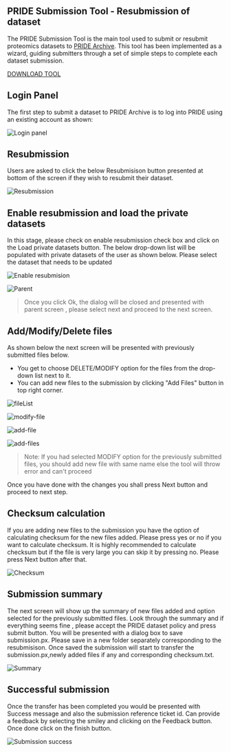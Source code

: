 ## PRIDE Submission Tool - Resubmission of dataset

The PRIDE Submission Tool is the main tool used to submit or resubmit proteomics datasets to [PRIDE Archive](https://www.ebi.ac.uk/pride/). 
This tool has been implemented as a wizard, guiding submitters through a set of simple steps to complete each dataset submission.

[DOWNLOAD TOOL](https://ftp.pride.ebi.ac.uk/pub/databases/pride/resources/tools/submission-tool/latest/desktop/px-submission-tool.zip)

## Login Panel

The first step to submit a dataset to PRIDE Archive is to log into PRIDE using an existing account as shown:

![Login panel](../markdown/prideresubmission/files/login.png)

## Resubmission

Users are asked to click the below Resubmisison button presented at bottom of the screen if they wish to resubmit their dataset.

![Resubmission](../markdown/prideresubmission/files/resubmission.png)

## Enable resubmission and load the private datasets

In this stage, please check on enable resubmission check box and click on the Load private datasets button.
The below drop-down list will be populated with private datasets of the user as shown below. Please select the dataset 
that needs to be updated

![Enable resubmision](../markdown/prideresubmission/files/select-dataset.png)

![Parent](../markdown/prideresubmission/files/parent.png)

> Once you click Ok, the dialog will be closed and presented with parent screen , please select next and proceed to the next screen.

## Add/Modify/Delete files

As shown below the next screen will be presented with previously submitted files below. 
* You get to choose DELETE/MODIFY option for the files from the drop-down list next to it. 
* You can add new files to the submission by clicking "Add Files" button in top right corner.

![fileList](../markdown/prideresubmission/files/fileList.png)

![modify-file](../markdown/prideresubmission/files/modify.png)

![add-file](../markdown/prideresubmission/files/add-file.png)

![add-files](../markdown/prideresubmission/files/add-files.png)

> Note: If you had selected MODIFY option for
the previously submitted files, you should add new file with same name else the tool will throw error and can't proceed

Once you have done with the changes you shall press Next button and proceed to next step.

## Checksum calculation

If you are adding new files to the submission you have the option of calculating checksum for the new files added. Please
press yes or no if you want to calculate checksum. It is highly recommended to calculate checksum but if the file is very large you can skip it
by pressing no. Please press Next button after that.

![Checksum](../markdown/prideresubmission/files/checksum.png)

## Submission summary

The next screen will show up the summary of new files added and option selected for the previously submitted files.
Look through the summary and if everything seems fine , please accept the PRIDE dataset policy and press submit button.
You will be presented with a dialog box to save submission.px. Please save in a new folder separately corresponding to the resubmisison.
Once saved the submission will start to transfer the submission.px,newly added files if any and corresponding checksum.txt.

![Summary](../markdown/prideresubmission/files/summary.png)

## Successful submission

Once the transfer has been completed you would be presented with Success message and also the submission reference ticket id.
Can provide a feedback by selecting the smiley and clicking on the Feedback button. Once done click on the finish button.

![Submission success](../markdown/prideresubmission/files/success.png)